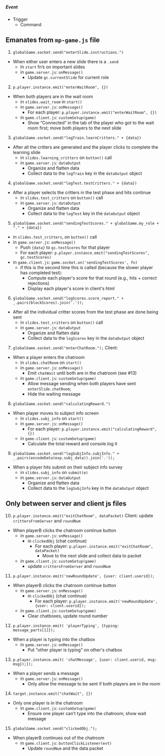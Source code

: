 ##### Event
- Trigger
  - Command

## Emanates from `mp-game.js` file

1. `globalGame.socket.send("enterSlide.instructions.")`
- When either user enters a new slide there is a `.send`
  - In `start` fn’s on important slides
  - in `game.server.js`: `onMessage()`
    - Update `gc.currentSlide` for current role
    
2. `p.player.instance.emit("enterWaitRoom", {})`
- When both players are in the wait room
  - in `slides.wait_room` in `start()`
  - in `game.server.js`: `onMessage()`
    - For each player: `p.player.instance.emit("enterWaitRoom", {})`
  - in `game.client.js`: `customSetup(game)`
    - Show “Connected” in the tab of the player who got to the wait room first; move both players to the next slide

3. `globalGame.socket.send("logTrain.learnCritters." + {data})` 
- After all the critters are generated and the player clicks to complete the learning slide
  - in `slides.learning_critters` on `button()` call
  - in `game.server.js`: `dataOutput`
    - Organize and flatten data
    - Collect data to the `logTrain` key in the `dataOutput` object

4. `globalGame.socket.send("logTest.testCritters." + {data})` 
- After a player selects the critters in the test phase and hits continue
  - in `slides.test_critters` on `button()` call
  - in `game.server.js`: `dataOutput`
    - Organize and flatten data
    - Collect data to the `logTest` key in the `dataOutput` object

5. `globalGame.socket.send("sendingTestScores." + globalGame.my_role + "." + {data})`
  - in `slides.test_critters`, on `button()` call
  - in `game.server.js`: `onMessage()`
    - Push `{data}` to `gc.testScores` for that player
    - For each player: `p.player.instance.emit("sendingTestScores", gc.testScores)`
  - in `game.client.js`: `game.socket.on('sendingTestScores', fn)`
    - if this is the second time this is called (because the slower player has completed test):
      - Compute each player's score for that round (e.g., hits + correct rejections)
      - Display each player's score in client's html

6. `globalGame.socket.send("logScores.score_report." + _.pairs(blockScores).join('.'));` 
- After all the individual critter scores from the test phase are done being sent
  - in `slides.test_critters` on `button()` call
  - in `game.server.js`: `dataOutput`
    - Organize and flatten data
    - Collect data to the `logScores` key in the `dataOutput` object

7. `globalGame.socket.send("enterChatRoom.");`
   Client: 
- When a player enters the chatroom
  - in `slides.chatRoom` on `start()`
  - in `game.server.js`: `onMessage()`
    - Emit `chatWait` until both are in the chatroom (see #13)
  - in `game.client.js`: `customSetup(game)`
    - Allow message sending when both players have sent `enterSlide.chatRoom`; 
    - Hide the waiting message

8. `globalGame.socket.send("calculatingReward.")`
- When player moves to subject info screen
  - in `slides.subj_info` on `start()`
  - in `game.server.js`: `onMessage()`
    - For each player: `p.player.instance.emit("calculatingReward",{})`
  - in `game.client.js`: `customSetup(game)`
    - Calculate the total reward and console.log it

9. `globalGame.socket.send("logSubjInfo.subjInfo." + _.pairs(encodeData(exp.subj_data)).join('.'));` 
- When a player hits submit on their subject info survey
  - in `slides.subj_info` on `submit(e)`
  - in `game.server.js`: `dataOutput`
    - Organize and flatten data
    - Collect data to the `logSubjInfo` key in the `dataOutput` object

## Only between server and client js files
10. `p.player.instance.emit("exitChatRoom", dataPacket)`
     Client: update `crittersFromServer` and `roundNum`
- When playerB clicks the chatroom continue button
  - in `game.server.js`: `onMessage()`
    - in `clickedObj` (chat continue)
      - For each player: `p.player.instance.emit("exitChatRoom", dataPacket)`
        - Move to the next slide and collect data to packet
  - in `game.client.js`: `customSetup(game)`
    - update `crittersFromServer` and `roundNum`

11. `p.player.instance.emit('newRoundUpdate', {user: client.userid});` 
- When playerB clicks the chatroom continue button
  - in `game.server.js`: `onMessage()`
    - in `clickedObj` (chat continue)
      - For each player: `p.player.instance.emit('newRoundUpdate', {user: client.userid});`
  - in `game.client.js`: `customSetup(game)`
    - Clear chatboxes, update round number

12. `p.player.instance.emit( 'playerTyping', {typing: message_parts[1]});` 
- When a player is typing into the chatbox
  - in `game.server.js`: `onMessage()`
    - Put "other player is typing" on other's chatbox

13. `p.player.instance.emit( 'chatMessage', {user: client.userid, msg: msg});});` 
- When a player sends a message
  - in `game.server.js`: `onMessage()`
    - Only allow the message to be sent if both players are in the room

14. `target.instance.emit("chatWait", {})`
- Only one player is in the chatroom
  - in `game.client.js`: `customSetup(game)`
    - Ensure one player can’t type into the chatroom; show wait message

15. `globalGame.socket.send("clickedObj.");` 
- When playerB continues out of the chatroom
  - in `game.client.js`: `buttonClickListener(evt)`
    - Update `roundNum` and the data packet
